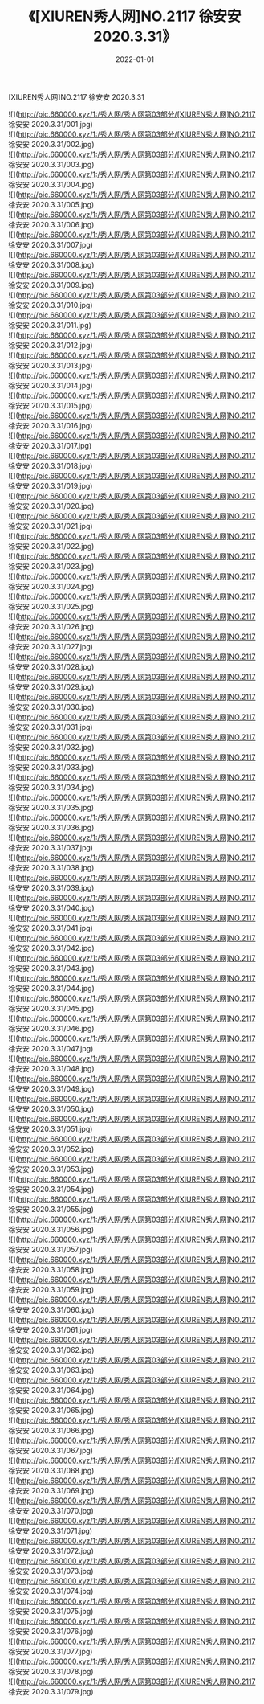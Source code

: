 ﻿---
layout: post
title:  《[XIUREN秀人网]NO.2117 徐安安 2020.3.31》
date:   2022-01-01
img: http://pic.660000.xyz/1:/秀人网/秀人网第03部分/[XIUREN秀人网]NO.2117 徐安安 2020.3.31/000.jpg
categories: [美女, 清纯, 唯美]
---

[XIUREN秀人网]NO.2117 徐安安 2020.3.31

 ![](http://pic.660000.xyz/1:/秀人网/秀人网第03部分/[XIUREN秀人网]NO.2117 徐安安 2020.3.31/001.jpg) <br>![](http://pic.660000.xyz/1:/秀人网/秀人网第03部分/[XIUREN秀人网]NO.2117 徐安安 2020.3.31/002.jpg) <br>![](http://pic.660000.xyz/1:/秀人网/秀人网第03部分/[XIUREN秀人网]NO.2117 徐安安 2020.3.31/003.jpg) <br>![](http://pic.660000.xyz/1:/秀人网/秀人网第03部分/[XIUREN秀人网]NO.2117 徐安安 2020.3.31/004.jpg) <br>![](http://pic.660000.xyz/1:/秀人网/秀人网第03部分/[XIUREN秀人网]NO.2117 徐安安 2020.3.31/005.jpg) <br>![](http://pic.660000.xyz/1:/秀人网/秀人网第03部分/[XIUREN秀人网]NO.2117 徐安安 2020.3.31/006.jpg) <br>![](http://pic.660000.xyz/1:/秀人网/秀人网第03部分/[XIUREN秀人网]NO.2117 徐安安 2020.3.31/007.jpg) <br>![](http://pic.660000.xyz/1:/秀人网/秀人网第03部分/[XIUREN秀人网]NO.2117 徐安安 2020.3.31/008.jpg) <br>![](http://pic.660000.xyz/1:/秀人网/秀人网第03部分/[XIUREN秀人网]NO.2117 徐安安 2020.3.31/009.jpg) <br>![](http://pic.660000.xyz/1:/秀人网/秀人网第03部分/[XIUREN秀人网]NO.2117 徐安安 2020.3.31/010.jpg) <br>![](http://pic.660000.xyz/1:/秀人网/秀人网第03部分/[XIUREN秀人网]NO.2117 徐安安 2020.3.31/011.jpg) <br>![](http://pic.660000.xyz/1:/秀人网/秀人网第03部分/[XIUREN秀人网]NO.2117 徐安安 2020.3.31/012.jpg) <br>![](http://pic.660000.xyz/1:/秀人网/秀人网第03部分/[XIUREN秀人网]NO.2117 徐安安 2020.3.31/013.jpg) <br>![](http://pic.660000.xyz/1:/秀人网/秀人网第03部分/[XIUREN秀人网]NO.2117 徐安安 2020.3.31/014.jpg) <br>![](http://pic.660000.xyz/1:/秀人网/秀人网第03部分/[XIUREN秀人网]NO.2117 徐安安 2020.3.31/015.jpg) <br>![](http://pic.660000.xyz/1:/秀人网/秀人网第03部分/[XIUREN秀人网]NO.2117 徐安安 2020.3.31/016.jpg) <br>![](http://pic.660000.xyz/1:/秀人网/秀人网第03部分/[XIUREN秀人网]NO.2117 徐安安 2020.3.31/017.jpg) <br>![](http://pic.660000.xyz/1:/秀人网/秀人网第03部分/[XIUREN秀人网]NO.2117 徐安安 2020.3.31/018.jpg) <br>![](http://pic.660000.xyz/1:/秀人网/秀人网第03部分/[XIUREN秀人网]NO.2117 徐安安 2020.3.31/019.jpg) <br>![](http://pic.660000.xyz/1:/秀人网/秀人网第03部分/[XIUREN秀人网]NO.2117 徐安安 2020.3.31/020.jpg) <br>![](http://pic.660000.xyz/1:/秀人网/秀人网第03部分/[XIUREN秀人网]NO.2117 徐安安 2020.3.31/021.jpg) <br>![](http://pic.660000.xyz/1:/秀人网/秀人网第03部分/[XIUREN秀人网]NO.2117 徐安安 2020.3.31/022.jpg) <br>![](http://pic.660000.xyz/1:/秀人网/秀人网第03部分/[XIUREN秀人网]NO.2117 徐安安 2020.3.31/023.jpg) <br>![](http://pic.660000.xyz/1:/秀人网/秀人网第03部分/[XIUREN秀人网]NO.2117 徐安安 2020.3.31/024.jpg) <br>![](http://pic.660000.xyz/1:/秀人网/秀人网第03部分/[XIUREN秀人网]NO.2117 徐安安 2020.3.31/025.jpg) <br>![](http://pic.660000.xyz/1:/秀人网/秀人网第03部分/[XIUREN秀人网]NO.2117 徐安安 2020.3.31/026.jpg) <br>![](http://pic.660000.xyz/1:/秀人网/秀人网第03部分/[XIUREN秀人网]NO.2117 徐安安 2020.3.31/027.jpg) <br>![](http://pic.660000.xyz/1:/秀人网/秀人网第03部分/[XIUREN秀人网]NO.2117 徐安安 2020.3.31/028.jpg) <br>![](http://pic.660000.xyz/1:/秀人网/秀人网第03部分/[XIUREN秀人网]NO.2117 徐安安 2020.3.31/029.jpg) <br>![](http://pic.660000.xyz/1:/秀人网/秀人网第03部分/[XIUREN秀人网]NO.2117 徐安安 2020.3.31/030.jpg) <br>![](http://pic.660000.xyz/1:/秀人网/秀人网第03部分/[XIUREN秀人网]NO.2117 徐安安 2020.3.31/031.jpg) <br>![](http://pic.660000.xyz/1:/秀人网/秀人网第03部分/[XIUREN秀人网]NO.2117 徐安安 2020.3.31/032.jpg) <br>![](http://pic.660000.xyz/1:/秀人网/秀人网第03部分/[XIUREN秀人网]NO.2117 徐安安 2020.3.31/033.jpg) <br>![](http://pic.660000.xyz/1:/秀人网/秀人网第03部分/[XIUREN秀人网]NO.2117 徐安安 2020.3.31/034.jpg) <br>![](http://pic.660000.xyz/1:/秀人网/秀人网第03部分/[XIUREN秀人网]NO.2117 徐安安 2020.3.31/035.jpg) <br>![](http://pic.660000.xyz/1:/秀人网/秀人网第03部分/[XIUREN秀人网]NO.2117 徐安安 2020.3.31/036.jpg) <br>![](http://pic.660000.xyz/1:/秀人网/秀人网第03部分/[XIUREN秀人网]NO.2117 徐安安 2020.3.31/037.jpg) <br>![](http://pic.660000.xyz/1:/秀人网/秀人网第03部分/[XIUREN秀人网]NO.2117 徐安安 2020.3.31/038.jpg) <br>![](http://pic.660000.xyz/1:/秀人网/秀人网第03部分/[XIUREN秀人网]NO.2117 徐安安 2020.3.31/039.jpg) <br>![](http://pic.660000.xyz/1:/秀人网/秀人网第03部分/[XIUREN秀人网]NO.2117 徐安安 2020.3.31/040.jpg) <br>![](http://pic.660000.xyz/1:/秀人网/秀人网第03部分/[XIUREN秀人网]NO.2117 徐安安 2020.3.31/041.jpg) <br>![](http://pic.660000.xyz/1:/秀人网/秀人网第03部分/[XIUREN秀人网]NO.2117 徐安安 2020.3.31/042.jpg) <br>![](http://pic.660000.xyz/1:/秀人网/秀人网第03部分/[XIUREN秀人网]NO.2117 徐安安 2020.3.31/043.jpg) <br>![](http://pic.660000.xyz/1:/秀人网/秀人网第03部分/[XIUREN秀人网]NO.2117 徐安安 2020.3.31/044.jpg) <br>![](http://pic.660000.xyz/1:/秀人网/秀人网第03部分/[XIUREN秀人网]NO.2117 徐安安 2020.3.31/045.jpg) <br>![](http://pic.660000.xyz/1:/秀人网/秀人网第03部分/[XIUREN秀人网]NO.2117 徐安安 2020.3.31/046.jpg) <br>![](http://pic.660000.xyz/1:/秀人网/秀人网第03部分/[XIUREN秀人网]NO.2117 徐安安 2020.3.31/047.jpg) <br>![](http://pic.660000.xyz/1:/秀人网/秀人网第03部分/[XIUREN秀人网]NO.2117 徐安安 2020.3.31/048.jpg) <br>![](http://pic.660000.xyz/1:/秀人网/秀人网第03部分/[XIUREN秀人网]NO.2117 徐安安 2020.3.31/049.jpg) <br>![](http://pic.660000.xyz/1:/秀人网/秀人网第03部分/[XIUREN秀人网]NO.2117 徐安安 2020.3.31/050.jpg) <br>![](http://pic.660000.xyz/1:/秀人网/秀人网第03部分/[XIUREN秀人网]NO.2117 徐安安 2020.3.31/051.jpg) <br>![](http://pic.660000.xyz/1:/秀人网/秀人网第03部分/[XIUREN秀人网]NO.2117 徐安安 2020.3.31/052.jpg) <br>![](http://pic.660000.xyz/1:/秀人网/秀人网第03部分/[XIUREN秀人网]NO.2117 徐安安 2020.3.31/053.jpg) <br>![](http://pic.660000.xyz/1:/秀人网/秀人网第03部分/[XIUREN秀人网]NO.2117 徐安安 2020.3.31/054.jpg) <br>![](http://pic.660000.xyz/1:/秀人网/秀人网第03部分/[XIUREN秀人网]NO.2117 徐安安 2020.3.31/055.jpg) <br>![](http://pic.660000.xyz/1:/秀人网/秀人网第03部分/[XIUREN秀人网]NO.2117 徐安安 2020.3.31/056.jpg) <br>![](http://pic.660000.xyz/1:/秀人网/秀人网第03部分/[XIUREN秀人网]NO.2117 徐安安 2020.3.31/057.jpg) <br>![](http://pic.660000.xyz/1:/秀人网/秀人网第03部分/[XIUREN秀人网]NO.2117 徐安安 2020.3.31/058.jpg) <br>![](http://pic.660000.xyz/1:/秀人网/秀人网第03部分/[XIUREN秀人网]NO.2117 徐安安 2020.3.31/059.jpg) <br>![](http://pic.660000.xyz/1:/秀人网/秀人网第03部分/[XIUREN秀人网]NO.2117 徐安安 2020.3.31/060.jpg) <br>![](http://pic.660000.xyz/1:/秀人网/秀人网第03部分/[XIUREN秀人网]NO.2117 徐安安 2020.3.31/061.jpg) <br>![](http://pic.660000.xyz/1:/秀人网/秀人网第03部分/[XIUREN秀人网]NO.2117 徐安安 2020.3.31/062.jpg) <br>![](http://pic.660000.xyz/1:/秀人网/秀人网第03部分/[XIUREN秀人网]NO.2117 徐安安 2020.3.31/063.jpg) <br>![](http://pic.660000.xyz/1:/秀人网/秀人网第03部分/[XIUREN秀人网]NO.2117 徐安安 2020.3.31/064.jpg) <br>![](http://pic.660000.xyz/1:/秀人网/秀人网第03部分/[XIUREN秀人网]NO.2117 徐安安 2020.3.31/065.jpg) <br>![](http://pic.660000.xyz/1:/秀人网/秀人网第03部分/[XIUREN秀人网]NO.2117 徐安安 2020.3.31/066.jpg) <br>![](http://pic.660000.xyz/1:/秀人网/秀人网第03部分/[XIUREN秀人网]NO.2117 徐安安 2020.3.31/067.jpg) <br>![](http://pic.660000.xyz/1:/秀人网/秀人网第03部分/[XIUREN秀人网]NO.2117 徐安安 2020.3.31/068.jpg) <br>![](http://pic.660000.xyz/1:/秀人网/秀人网第03部分/[XIUREN秀人网]NO.2117 徐安安 2020.3.31/069.jpg) <br>![](http://pic.660000.xyz/1:/秀人网/秀人网第03部分/[XIUREN秀人网]NO.2117 徐安安 2020.3.31/070.jpg) <br>![](http://pic.660000.xyz/1:/秀人网/秀人网第03部分/[XIUREN秀人网]NO.2117 徐安安 2020.3.31/071.jpg) <br>![](http://pic.660000.xyz/1:/秀人网/秀人网第03部分/[XIUREN秀人网]NO.2117 徐安安 2020.3.31/072.jpg) <br>![](http://pic.660000.xyz/1:/秀人网/秀人网第03部分/[XIUREN秀人网]NO.2117 徐安安 2020.3.31/073.jpg) <br>![](http://pic.660000.xyz/1:/秀人网/秀人网第03部分/[XIUREN秀人网]NO.2117 徐安安 2020.3.31/074.jpg) <br>![](http://pic.660000.xyz/1:/秀人网/秀人网第03部分/[XIUREN秀人网]NO.2117 徐安安 2020.3.31/075.jpg) <br>![](http://pic.660000.xyz/1:/秀人网/秀人网第03部分/[XIUREN秀人网]NO.2117 徐安安 2020.3.31/076.jpg) <br>![](http://pic.660000.xyz/1:/秀人网/秀人网第03部分/[XIUREN秀人网]NO.2117 徐安安 2020.3.31/077.jpg) <br>![](http://pic.660000.xyz/1:/秀人网/秀人网第03部分/[XIUREN秀人网]NO.2117 徐安安 2020.3.31/078.jpg) <br>![](http://pic.660000.xyz/1:/秀人网/秀人网第03部分/[XIUREN秀人网]NO.2117 徐安安 2020.3.31/079.jpg) <br>